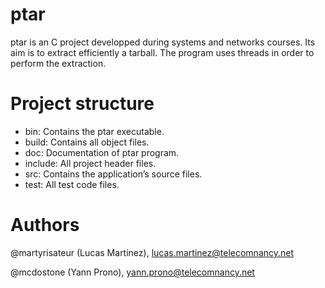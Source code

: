 # ptar

ptar is an C project developped during systems and networks courses. 
Its aim is to extract efficiently a tarball. The program uses threads in order to perform the extraction.

# Project structure 

 - bin: Contains the ptar executable.
 - build:  Contains all object files.
 - doc: Documentation of ptar program.
 - include: All project header files.
 - src: Contains the application’s source files.
 - test: All test code files.

# Authors

@martyrisateur (Lucas Martinez), lucas.martinez@telecomnancy.net

@mcdostone (Yann Prono), yann.prono@telecomnancy.net
